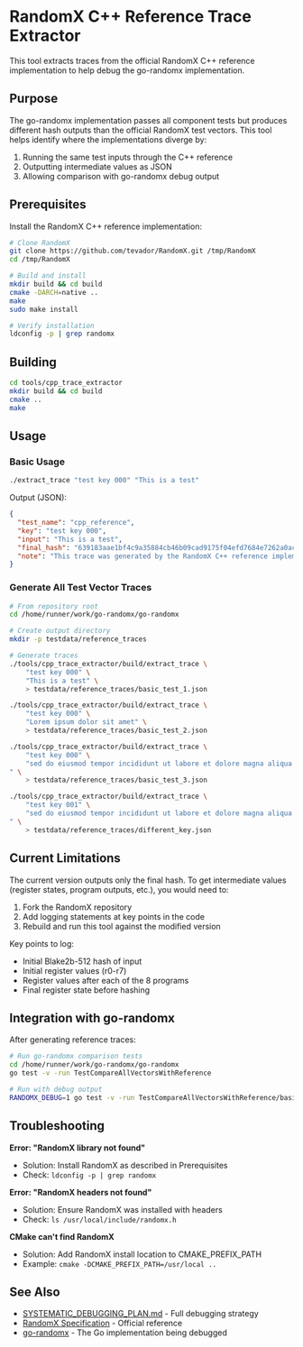 # RandomX C++ Reference Trace Extractor

This tool extracts traces from the official RandomX C++ reference implementation to help debug the go-randomx implementation.

## Purpose

The go-randomx implementation passes all component tests but produces different hash outputs than the official RandomX test vectors. This tool helps identify where the implementations diverge by:

1. Running the same test inputs through the C++ reference
2. Outputting intermediate values as JSON
3. Allowing comparison with go-randomx debug output

## Prerequisites

Install the RandomX C++ reference implementation:

```bash
# Clone RandomX
git clone https://github.com/tevador/RandomX.git /tmp/RandomX
cd /tmp/RandomX

# Build and install
mkdir build && cd build
cmake -DARCH=native ..
make
sudo make install

# Verify installation
ldconfig -p | grep randomx
```

## Building

```bash
cd tools/cpp_trace_extractor
mkdir build && cd build
cmake ..
make
```

## Usage

### Basic Usage

```bash
./extract_trace "test key 000" "This is a test"
```

Output (JSON):
```json
{
  "test_name": "cpp_reference",
  "key": "test key 000",
  "input": "This is a test",
  "final_hash": "639183aae1bf4c9a35884cb46b09cad9175f04efd7684e7262a0ac1c2f0b4e3f",
  "note": "This trace was generated by the RandomX C++ reference implementation"
}
```

### Generate All Test Vector Traces

```bash
# From repository root
cd /home/runner/work/go-randomx/go-randomx

# Create output directory
mkdir -p testdata/reference_traces

# Generate traces
./tools/cpp_trace_extractor/build/extract_trace \
    "test key 000" \
    "This is a test" \
    > testdata/reference_traces/basic_test_1.json

./tools/cpp_trace_extractor/build/extract_trace \
    "test key 000" \
    "Lorem ipsum dolor sit amet" \
    > testdata/reference_traces/basic_test_2.json

./tools/cpp_trace_extractor/build/extract_trace \
    "test key 000" \
    "sed do eiusmod tempor incididunt ut labore et dolore magna aliqua
" \
    > testdata/reference_traces/basic_test_3.json

./tools/cpp_trace_extractor/build/extract_trace \
    "test key 001" \
    "sed do eiusmod tempor incididunt ut labore et dolore magna aliqua
" \
    > testdata/reference_traces/different_key.json
```

## Current Limitations

The current version outputs only the final hash. To get intermediate values (register states, program outputs, etc.), you would need to:

1. Fork the RandomX repository
2. Add logging statements at key points in the code
3. Rebuild and run this tool against the modified version

Key points to log:
- Initial Blake2b-512 hash of input
- Initial register values (r0-r7)
- Register values after each of the 8 programs
- Final register state before hashing

## Integration with go-randomx

After generating reference traces:

```bash
# Run go-randomx comparison tests
cd /home/runner/work/go-randomx/go-randomx
go test -v -run TestCompareAllVectorsWithReference

# Run with debug output
RANDOMX_DEBUG=1 go test -v -run TestCompareAllVectorsWithReference/basic_test_1
```

## Troubleshooting

**Error: "RandomX library not found"**
- Solution: Install RandomX as described in Prerequisites
- Check: `ldconfig -p | grep randomx`

**Error: "RandomX headers not found"**
- Solution: Ensure RandomX was installed with headers
- Check: `ls /usr/local/include/randomx.h`

**CMake can't find RandomX**
- Solution: Add RandomX install location to CMAKE_PREFIX_PATH
- Example: `cmake -DCMAKE_PREFIX_PATH=/usr/local ..`

## See Also

- [SYSTEMATIC_DEBUGGING_PLAN.md](../../SYSTEMATIC_DEBUGGING_PLAN.md) - Full debugging strategy
- [RandomX Specification](https://github.com/tevador/RandomX) - Official reference
- [go-randomx](../../) - The Go implementation being debugged

